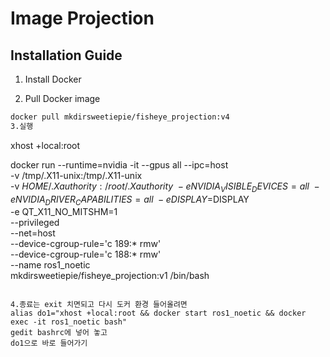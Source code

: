 # Image Projection

## Installation Guide

1. Install Docker

2. Pull Docker image
```bash
docker pull mkdirsweetiepie/fisheye_projection:v4
3.실행
```
xhost +local:root

docker run --runtime=nvidia -it --gpus all --ipc=host \
-v /tmp/.X11-unix:/tmp/.X11-unix \
-v $HOME/.Xauthority:/root/.Xauthority \
-e NVIDIA_VISIBLE_DEVICES=all \
-e NVIDIA_DRIVER_CAPABILITIES=all \
-e DISPLAY=$DISPLAY \
-e QT_X11_NO_MITSHM=1 \
--privileged \
--net=host \
--device-cgroup-rule='c 189:* rmw' \
--device-cgroup-rule='c 188:* rmw' \
--name ros1_noetic \
mkdirsweetiepie/fisheye_projection:v1 /bin/bash
```

4.종료는 exit 치면되고 다시 도커 환경 들어올려면
alias do1="xhost +local:root && docker start ros1_noetic && docker exec -it ros1_noetic bash"
gedit bashrc에 넣어 놓고
do1으로 바로 들어가기
